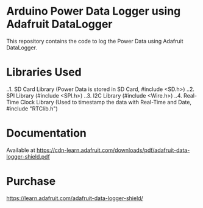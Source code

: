 # Arduino Power Data Logger using Adafruit DataLogger
This repository contains the code to log the Power Data using Adafruit DataLogger.

# Libraries Used
  ..1. SD Card Library (Power Data is stored in SD Card, #include <SD.h>)
  ..2. SPI Library (#include <SPI.h>)
  ..3. I2C Library (#include <Wire.h>)
  ..4. Real-Time Clock Library (Used to timestamp the data with Real-Time and Date, #include "RTClib.h")

# Documentation
Available at https://cdn-learn.adafruit.com/downloads/pdf/adafruit-data-logger-shield.pdf

# Purchase
https://learn.adafruit.com/adafruit-data-logger-shield/

